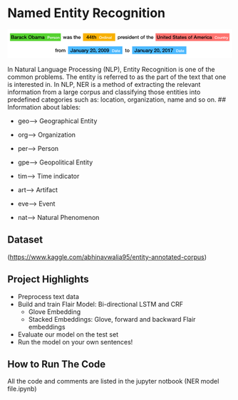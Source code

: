 # Named Entity Recognition
![](images/ner-image.png)

In Natural Language Processing (NLP), Entity Recognition is one of the common problems. The entity is referred to as the part of the text that one is interested in. In NLP, NER is a method of extracting the relevant information from a large corpus and classifying those entities into predefined categories such as: location, organization, name and so on. ## Information about lables:

- geo--> Geographical Entity

- org--> Organization

- per--> Person

- gpe--> Geopolitical Entity

- tim--> Time indicator

- art--> Artifact

- eve--> Event

- nat--> Natural Phenomenon

## Dataset
(https://www.kaggle.com/abhinavwalia95/entity-annotated-corpus)

## Project Highlights

- Preprocess text data
- Build and train Flair Model: Bi-directional LSTM and CRF
  - Glove Embedding
  - Stacked Embeddings: Glove, forward and backward Flair embeddings
- Evaluate our model on the test set
- Run the model on your own sentences!

## How to Run The Code
All the code and comments are listed in the jupyter notbook (NER model file.ipynb)



